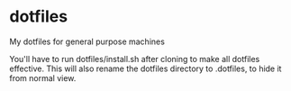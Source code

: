 # dotfiles
My dotfiles for general purpose machines

You'll have to run dotfiles/install.sh after cloning
to make all dotfiles effective. This will also rename
the dotfiles directory to .dotfiles, to hide it from
normal view.

